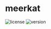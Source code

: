 # meerkat

![license](https://img.shields.io/badge/License-Apache_2.0-blue.svg)
![version](https://img.shields.io/badge/Version-0.1.0-darkred.svg)
